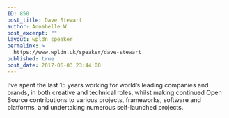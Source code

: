 ```yaml
---
ID: 850
post_title: Dave Stewart
author: Annabelle W
post_excerpt: ""
layout: wpldn_speaker
permalink: >
  https://www.wpldn.uk/speaker/dave-stewart
published: true
post_date: 2017-06-03 23:44:00
---
```

I’ve spent the last 15 years working for world’s leading companies and brands, in both creative and technical roles, whilst making continued Open Source contributions to various projects, frameworks, software and platforms, and undertaking numerous self-launched projects.